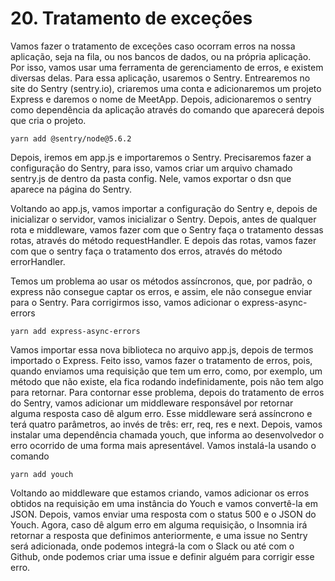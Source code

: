 # 20. Tratamento de exceções

Vamos fazer o tratamento de exceções caso ocorram erros na nossa aplicação, seja
na fila, ou nos bancos de dados, ou na própria aplicação. Por isso, vamos usar
uma ferramenta de gerenciamento de erros, e existem diversas delas. Para essa
aplicação, usaremos o Sentry. Entrearemos no site do Sentry (sentry.io), criaremos
uma conta e adicionaremos um projeto Express e daremos o nome de MeetApp. Depois,
adicionaremos o sentry como dependência da aplicação através do comando que
aparecerá depois que cria o projeto.

```
yarn add @sentry/node@5.6.2
```

Depois, iremos em app.js e importaremos o Sentry. Precisaremos fazer a configuração
do Sentry, para isso, vamos criar um arquivo chamado sentry.js de dentro da pasta
config. Nele, vamos exportar o dsn que aparece na página do Sentry.

Voltando ao app.js, vamos importar a configuração do Sentry e, depois de inicializar
o servidor, vamos inicializar o Sentry. Depois, antes de qualquer rota e middleware,
vamos fazer com que o Sentry faça o tratamento dessas rotas, através do método
requestHandler. E depois das rotas, vamos fazer com que o sentry faça o tratamento
dos erros, através do método errorHandler.

Temos um problema ao usar os métodos assíncronos, que, por padrão, o express não
consegue captar os erros, e assim, ele não consegue enviar para o Sentry. Para
corrigirmos isso, vamos adicionar o express-async-errors

```
yarn add express-async-errors
```

Vamos importar essa nova biblioteca no arquivo app.js, depois de termos importado
o Express. Feito isso, vamos fazer o tratamento de erros, pois, quando enviamos
uma requisição que tem um erro, como, por exemplo, um método que não existe, ela
fica rodando indefinidamente, pois não tem algo para retornar. Para contornar esse
problema, depois do tratamento de erros do Sentry, vamos adicionar um middleware
responsável por retornar alguma resposta caso dê algum erro. Esse middleware será
assíncrono e terá quatro parâmetros, ao invés de três: err, req, res e next. Depois,
vamos instalar uma dependência chamada youch, que informa ao desenvolvedor o erro
ocorrido de uma forma mais apresentável. Vamos instalá-la usando o comando

```
yarn add youch
```

Voltando ao middleware que estamos criando, vamos adicionar os erros obtidos na
requisição em uma instância do Youch e vamos convertê-la em JSON. Depois, vamos
enviar uma resposta com o status 500 e o JSON do Youch. Agora, caso dê algum erro
em alguma requisição, o Insomnia irá retornar a resposta que definimos anteriormente,
e uma issue no Sentry será adicionada, onde podemos integrá-la com o Slack ou até
com o Github, onde podemos criar uma issue e definir alguém para corrigir esse erro.
